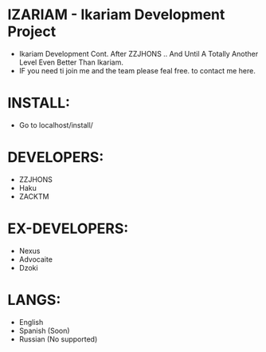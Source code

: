 IZARIAM - Ikariam Development Project
======================================

* Ikariam Development Cont. After ZZJHONS .. And Until A Totally Another Level Even Better Than Ikariam.
* IF you need ti join me and the team please feal free. to contact me here.

INSTALL:
========

* Go to localhost/install/ 

DEVELOPERS:
===========

* ZZJHONS
* Haku
* ZACKTM

EX-DEVELOPERS:
==============

* Nexus
* Advocaite
* Dzoki

LANGS:
======

* English
* Spanish (Soon)
* Russian (No supported)
